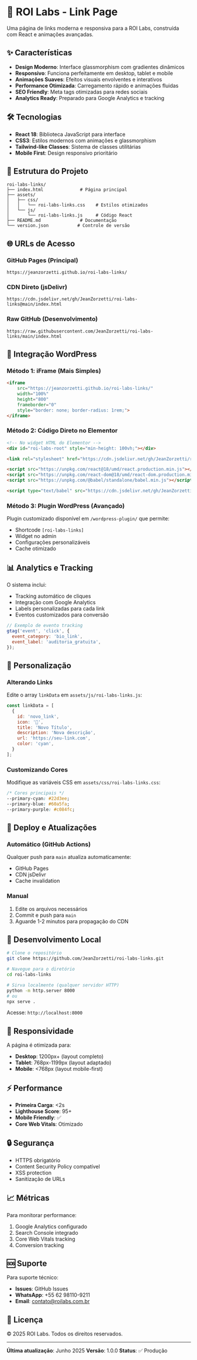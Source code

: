 # 🚀 ROI Labs - Link Page

Uma página de links moderna e responsiva para a ROI Labs, construída com React e animações avançadas.

## ✨ Características

- **Design Moderno**: Interface glassmorphism com gradientes dinâmicos
- **Responsivo**: Funciona perfeitamente em desktop, tablet e mobile
- **Animações Suaves**: Efeitos visuais envolventes e interativos
- **Performance Otimizada**: Carregamento rápido e animações fluidas
- **SEO Friendly**: Meta tags otimizadas para redes sociais
- **Analytics Ready**: Preparado para Google Analytics e tracking

## 🛠️ Tecnologias

- **React 18**: Biblioteca JavaScript para interface
- **CSS3**: Estilos modernos com animações e glassmorphism
- **Tailwind-like Classes**: Sistema de classes utilitárias
- **Mobile First**: Design responsivo prioritário

## 📁 Estrutura do Projeto

```
roi-labs-links/
├── index.html              # Página principal
├── assets/
│   ├── css/
│   │   └── roi-labs-links.css    # Estilos otimizados
│   └── js/
│       └── roi-labs-links.js     # Código React
├── README.md               # Documentação
└── version.json           # Controle de versão
```

## 🌐 URLs de Acesso

### GitHub Pages (Principal)
```
https://jeanzorzetti.github.io/roi-labs-links/
```

### CDN Direto (jsDelivr)
```
https://cdn.jsdelivr.net/gh/JeanZorzetti/roi-labs-links@main/index.html
```

### Raw GitHub (Desenvolvimento)
```
https://raw.githubusercontent.com/JeanZorzetti/roi-labs-links/main/index.html
```

## 🔗 Integração WordPress

### Método 1: iFrame (Mais Simples)
```html
<iframe 
    src="https://jeanzorzetti.github.io/roi-labs-links/" 
    width="100%" 
    height="800" 
    frameborder="0"
    style="border: none; border-radius: 1rem;">
</iframe>
```

### Método 2: Código Direto no Elementor
```html
<!-- No widget HTML do Elementor -->
<div id="roi-labs-root" style="min-height: 100vh;"></div>

<link rel="stylesheet" href="https://cdn.jsdelivr.net/gh/JeanZorzetti/roi-labs-links@main/assets/css/roi-labs-links.css">

<script src="https://unpkg.com/react@18/umd/react.production.min.js"></script>
<script src="https://unpkg.com/react-dom@18/umd/react-dom.production.min.js"></script>
<script src="https://unpkg.com/@babel/standalone/babel.min.js"></script>

<script type="text/babel" src="https://cdn.jsdelivr.net/gh/JeanZorzetti/roi-labs-links@main/assets/js/roi-labs-links.js"></script>
```

### Método 3: Plugin WordPress (Avançado)
Plugin customizado disponível em `/wordpress-plugin/` que permite:
- Shortcode `[roi-labs-links]`
- Widget no admin
- Configurações personalizáveis
- Cache otimizado

## 📊 Analytics e Tracking

O sistema inclui:
- Tracking automático de cliques
- Integração com Google Analytics
- Labels personalizadas para cada link
- Eventos customizados para conversão

```javascript
// Exemplo de evento tracking
gtag('event', 'click', {
  event_category: 'bio_link',
  event_label: 'auditoria_gratuita',
});
```

## 🎨 Personalização

### Alterando Links
Edite o array `linkData` em `assets/js/roi-labs-links.js`:

```javascript
const linkData = [
  {
    id: 'novo_link',
    icon: '🎯',
    title: 'Novo Título',
    description: 'Nova descrição',
    url: 'https://seu-link.com',
    color: 'cyan',
  }
];
```

### Customizando Cores
Modifique as variáveis CSS em `assets/css/roi-labs-links.css`:

```css
/* Cores principais */
--primary-cyan: #22d3ee;
--primary-blue: #60a5fa;
--primary-purple: #c084fc;
```

## 🚀 Deploy e Atualizações

### Automático (GitHub Actions)
Qualquer push para `main` atualiza automaticamente:
- GitHub Pages
- CDN jsDelivr
- Cache invalidation

### Manual
1. Edite os arquivos necessários
2. Commit e push para `main`
3. Aguarde 1-2 minutos para propagação do CDN

## 🔧 Desenvolvimento Local

```bash
# Clone o repositório
git clone https://github.com/JeanZorzetti/roi-labs-links.git

# Navegue para o diretório
cd roi-labs-links

# Sirva localmente (qualquer servidor HTTP)
python -m http.server 8000
# ou
npx serve .
```

Acesse: `http://localhost:8000`

## 📱 Responsividade

A página é otimizada para:
- **Desktop**: 1200px+ (layout completo)
- **Tablet**: 768px-1199px (layout adaptado)
- **Mobile**: <768px (layout mobile-first)

## ⚡ Performance

- **Primeira Carga**: <2s
- **Lighthouse Score**: 95+
- **Mobile Friendly**: ✅
- **Core Web Vitals**: Otimizado

## 🔒 Segurança

- HTTPS obrigatório
- Content Security Policy compatível
- XSS protection
- Sanitização de URLs

## 📈 Métricas

Para monitorar performance:
1. Google Analytics configurado
2. Search Console integrado
3. Core Web Vitals tracking
4. Conversion tracking

## 🆘 Suporte

Para suporte técnico:
- **Issues**: GitHub Issues
- **WhatsApp**: +55 62 98110-9211
- **Email**: contato@roilabs.com.br

## 📜 Licença

© 2025 ROI Labs. Todos os direitos reservados.

---

**Última atualização**: Junho 2025
**Versão**: 1.0.0
**Status**: ✅ Produção